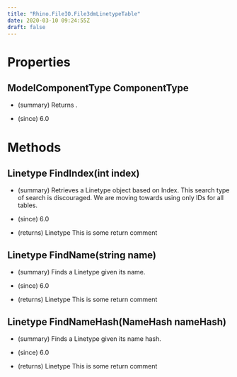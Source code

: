 ```yaml
---
title: "Rhino.FileIO.File3dmLinetypeTable"
date: 2020-03-10 09:24:55Z
draft: false
---
```


# Properties
## ModelComponentType ComponentType
- (summary) 
     Returns .
     
- (since) 6.0
# Methods
## Linetype FindIndex(int index)
- (summary) 
     Retrieves a Linetype object based on Index. This search type of search is discouraged.
     We are moving towards using only IDs for all tables.
     
- (since) 6.0
- (returns) Linetype This is some return comment
## Linetype FindName(string name)
- (summary) 
     Finds a Linetype given its name.
     
- (since) 6.0
- (returns) Linetype This is some return comment
## Linetype FindNameHash(NameHash nameHash)
- (summary) 
     Finds a Linetype given its name hash.
     
- (since) 6.0
- (returns) Linetype This is some return comment
